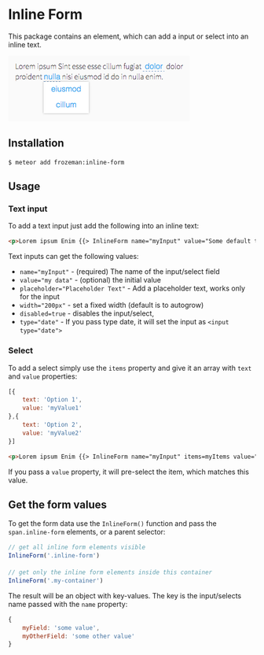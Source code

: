 # Inline Form

This package contains an element, which can add a input or select into an inline text.

![screenshot](screenshot.png)

## Installation

    $ meteor add frozeman:inline-form


## Usage

### Text input

To add a text input just add the following into an inline text:

```html
<p>Lorem ipsum Enim {{> InlineForm name="myInput" value="Some default text"}} irure qui tempor velit do Ut id elit cupidatat reprehenderit do labore dolor Ut enim in.</p>
```

Text inputs can get the following values:


- `name="myInput"` - (required) The name of the input/select field
- `value="my data"` - (optional) the initial value
- `placeholder="Placeholder Text"` - Add a placeholder text, works only for the input
- `width="200px"` - set a fixed width (default is to autogrow)
- `disabled=true` - disables the input/select,
- `type="date"` - If you pass type date, it will set the input as `<input type="date">`


### Select

To add a select simply use the `items` property and give it an array with `text` and `value` properties:

```js
[{
    text: 'Option 1',
    value: 'myValue1'
},{
    text: 'Option 2',
    value: 'myValue2'
}]
```

```html
<p>Lorem ipsum Enim {{> InlineForm name="myInput" items=myItems value="myValue2"}} irure qui tempor velit do Ut id elit cupidatat reprehenderit do labore dolor Ut enim in.</p>
```

If you pass a `value` property, it will pre-select the item, which matches this value.

## Get the form values

To get the form data use the `InlineForm()` function and pass the `span.inline-form` elements, or a parent selector:

```js
// get all inline form elements visible
InlineForm('.inline-form')

// get only the inline form elements inside this container
InlineForm('.my-container')
```

The result will be an object with key-values. The key is the input/selects name passed with the `name` property:

```js
{
    myField: 'some value',
    myOtherField: 'some other value'
}
```